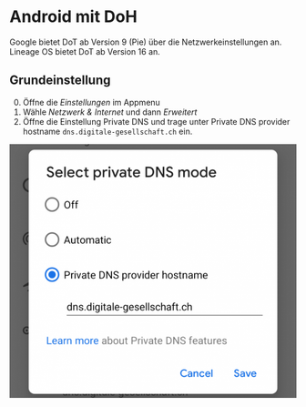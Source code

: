 # Android mit DoH

Google bietet DoT ab Version 9 (Pie) über die Netzwerkeinstellungen an. Lineage OS bietet DoT ab Version 16 an.

## Grundeinstellung

  0. Öffne die _Einstellungen_ im Appmenu
  0. Wähle _Netzwerk & Internet_ und dann _Erweitert_
  0. Öffne die Einstellung Private DNS und trage unter Private DNS provider hostname `dns.digitale-gesellschaft.ch` ein.

![Android / Lineage mit DoT konfigurieren](img/android-dot-EN.png)
